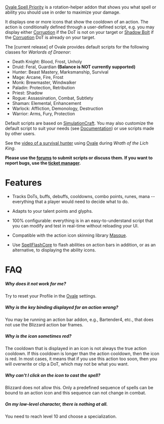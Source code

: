 [Ovale Spell Priority][ovale] is a rotation-helper addon that shows you what spell or ability you should use in order to maximize your damage.

  [ovale]: http://www.curse.com/addons/wow/ovale

It displays one or more icons that show the cooldown of an action.  The action is conditionally defined through a user-defined script, e.g. you may display either [Corruption][] if the DoT is not on your target or [Shadow Bolt][] if the [Corruption][] DoT is already on your target.

  [Corruption]: http://www.wowhead.com/spell=172
  [Shadow Bolt]: http://www.wowhead.com/spell=686

The [current release] of Ovale provides default scripts for the following classes for *Warlords of Draenor*:

- Death Knight: Blood, Frost, Unholy
- Druid: Feral, Guardian **(Balance is NOT currently supported)**
- Hunter: Beast Mastery, Marksmanship, Survival
- Mage: Arcane, Fire, Frost
- Monk: Brewmaster, Windwalker
- Paladin: Protection, Retribution
- Priest: Shadow
- Rogue: Assassination, Combat, Subtlety
- Shaman: Elemental, Enhancement
- Warlock: Affliction, Demonology, Destruction
- Warrior: Arms, Fury, Protection

Default scripts are based on [SimulationCraft][].  You may also customize the default script to suit your needs (see [Documentation][]) or use scripts made by other users.

  [SimulationCraft]: http://code.google.com/p/simulationcraft/
  [Documentation]: http://wow.curseforge.com/projects/ovale/pages/documentation/

See the [video of a survival hunter][ovale-video] using [Ovale][ovale] during *Wrath of the Lich King*.

  [ovale-video]: http://www.youtube.com/watch?v=rNHvk9GpyiM	"Ovale WotLK video"

**Please use the [forums][ovale-forums] to submit scripts or discuss them. If you want to report bugs, use the [ticket manager][ovale-tickets].**

  [ovale-forums]: http://wow.curseforge.com/addons/ovale/forum/
  [ovale-tickets]: http://wow.curseforge.com/addons/ovale/tickets/

Features
========

- Tracks DoTs, buffs, debuffs, cooldowns, combo points, runes, mana -- everything that a player would need to decide what to do.
- Adapts to your talent points and glyphs.
- 100% configurable: everything is in an easy-to-understand script that you can modify and test in real-time without reloading your UI.
- Compatible with the action icon skinning library [Masque][].
- Use [SpellFlashCore][] to flash abilities on action bars in addition, or as an alternative, to displaying the ability icons.

  [Masque]: http://www.curse.com/addons/wow/masque
  [Recount]: http://www.curse.com/addons/wow/recount
  [Skada]: http://www.curse.com/addons/wow/skada
  [SpellFlashCore]: http://www.curse.com/addons/wow/spellflashcore

FAQ
===

##### Why does it not work for me?
Try to reset your Profile in the [Ovale][ovale] settings.

##### Why is the key binding displayed for an action wrong?
You may be running an action bar addon, e.g., Bartender4, etc., that does not use the Blizzard action bar frames.

##### Why is the icon sometimes red?
The cooldown that is displayed in an icon is not always the true action cooldown.  If this cooldown is longer than the action cooldown, then the icon is red.  In most cases, it means that if you use this action too soon, then you will overwrite or clip a DoT, which may not be what you want.

##### Why can't I click on the icon to cast the spell?
Blizzard does not allow this.  Only a predefined sequence of spells can be bound to an action icon and this sequence can not change in combat.

##### On my low-level character, there is nothing at all.
You need to reach level 10 and choose a specialization.
